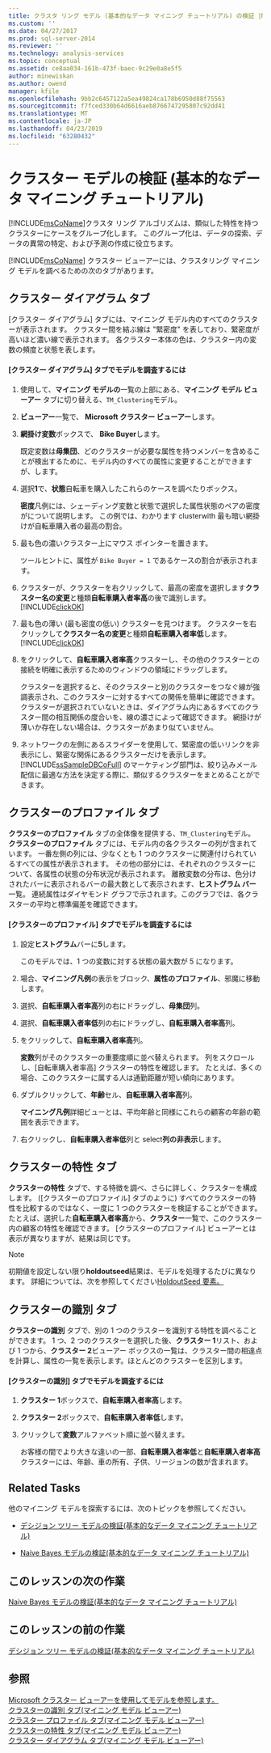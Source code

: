 ```yaml
---
title: クラスタ リング モデル (基本的なデータ マイニング チュートリアル) の検証 |Microsoft Docs
ms.custom: ''
ms.date: 04/27/2017
ms.prod: sql-server-2014
ms.reviewer: ''
ms.technology: analysis-services
ms.topic: conceptual
ms.assetid: ce8aa034-161b-473f-baec-9c29e0a8e5f5
author: minewiskan
ms.author: owend
manager: kfile
ms.openlocfilehash: 9bb2c6457122a5ea49824ca178b6950d88f75563
ms.sourcegitcommit: f7fced330b64d6616aeb8766747295807c92dd41
ms.translationtype: MT
ms.contentlocale: ja-JP
ms.lasthandoff: 04/23/2019
ms.locfileid: "63280432"
---
```

# <a name="exploring-the-clustering-model-basic-data-mining-tutorial"></a>クラスター モデルの検証 (基本的なデータ マイニング チュートリアル)
  [!INCLUDE[msCoName](../includes/msconame-md.md)]クラスタ リング アルゴリズムは、類似した特性を持つクラスターにケースをグループ化します。 このグループ化は、データの探索、データの異常の特定、および予測の作成に役立ちます。  
  
 [!INCLUDE[msCoName](../includes/msconame-md.md)] クラスター ビューアーには、クラスタリング マイニング モデルを調べるための次のタブがあります。  
  

  
##  <a name="ClusterDiagramTab"></a> クラスター ダイアグラム タブ  
 [クラスター ダイアグラム] タブには、マイニング モデル内のすべてのクラスターが表示されます。 クラスター間を結ぶ線は "緊密度" を表しており、緊密度が高いほど濃い線で表示されます。 各クラスター本体の色は、クラスター内の変数の頻度と状態を表します。  
  
#### <a name="to-explore-the-model-in-the-cluster-diagram-tab"></a>[クラスター ダイアグラム] タブでモデルを調査するには  
  
1.  使用して、**マイニング モデルの**一覧の上部にある、**マイニング モデル ビューアー**  タブに切り替える、`TM_Clustering`モデル。  
  
2.  **ビューアー**一覧で、 **Microsoft クラスター ビューアー**します。  
  
3.  **網掛け変数**ボックスで、 **Bike Buyer**します。  
  
     既定変数は**母集団**、どのクラスターが必要な属性を持つメンバーを含めることが検出するために、モデル内のすべての属性に変更することができますが、します。  
  
4.  選択**1**で、**状態**自転車を購入したこれらのケースを調べたりボックス。  
  
     **密度**凡例には、シェーディング変数と状態で選択した属性状態のペアの密度がについて説明します。 この例では、わかります clusterwith 最も暗い網掛けが自転車購入者の最高の割合。  
  
5.  最も色の濃いクラスター上にマウス ポインターを置きます。  
  
     ツールヒントに、属性が `Bike Buyer = 1` であるケースの割合が表示されます。  
  
6.  クラスターが、クラスターを右クリックして、最高の密度を選択します**クラスター名の変更**と種類**自転車購入者率高**の後で識別します。 [!INCLUDE[clickOK](../includes/clickok-md.md)]  
  
7.  最も色の薄い (最も密度の低い) クラスターを見つけます。 クラスターを右クリックして**クラスター名の変更**と種類**自転車購入者率低**します。 [!INCLUDE[clickOK](../includes/clickok-md.md)]  
  
8.  をクリックして、**自転車購入者率高**クラスターし、その他のクラスターとの接続を明確に表示するためのウィンドウの領域にドラッグします。  
  
     クラスターを選択すると、そのクラスターと別のクラスターをつなぐ線が強調表示され、このクラスターに対するすべての関係を簡単に確認できます。 クラスターが選択されていないときは、ダイアグラム内にあるすべてのクラスター間の相互関係の度合いを、線の濃さによって確認できます。 網掛けが薄いか存在しない場合は、クラスターがあまり似ていません。  
  
9. ネットワークの左側にあるスライダーを使用して、緊密度の低いリンクを非表示にし、緊密な関係にあるクラスターだけを表示します。 [!INCLUDE[ssSampleDBCoFull](../includes/sssampledbcofull-md.md)] のマーケティング部門は、絞り込みメール配信に最適な方法を決定する際に、類似するクラスターをまとめることができます。  
  

  
##  <a name="ClusterProfilesTab"></a> クラスターのプロファイル タブ  
 **クラスターのプロファイル** タブの全体像を提供する、`TM_Clustering`モデル。 **クラスターのプロファイル** タブには、モデル内の各クラスターの列が含まれています。 一番左側の列には、少なくとも 1 つのクラスターに関連付けられているすべての属性が表示されます。 その他の部分には、それぞれのクラスターについて、各属性の状態の分布状況が表示されます。 離散変数の分布は、色分けされたバーに表示されるバーの最大数として表示されます、**ヒストグラム バー**一覧。 連続属性はダイヤモンド グラフで示されます。このグラフでは、各クラスターの平均と標準偏差を確認できます。  
  
#### <a name="to-explore-the-model-in-the-cluster-profiles-tab"></a>[クラスターのプロファイル] タブでモデルを調査するには  
  
1.  設定**ヒストグラム**バーに**5**します。  
  
     このモデルでは、1 つの変数に対する状態の最大数が 5 になります。  
  
2.  場合、**マイニング凡例**の表示をブロック、**属性のプロファイル**、邪魔に移動します。  
  
3.  選択、**自転車購入者率高**列の右にドラッグし、**母集団**列。  
  
4.  選択、**自転車購入者率低**列の右にドラッグし、**自転車購入者率高**列。  
  
5.  をクリックして、**自転車購入者率高**列。  
  
     **変数**列がそのクラスターの重要度順に並べ替えられます。 列をスクロールし、[自転車購入者率高] クラスターの特性を確認します。 たとえば、多くの場合、このクラスターに属する人は通勤距離が短い傾向にあります。  
  
6.  ダブルクリックして、**年齢**セル、**自転車購入者率高**列。  
  
     **マイニング凡例**詳細ビューとは、平均年齢と同様にこれらの顧客の年齢の範囲を表示できます。  
  
7.  右クリックし、**自転車購入者率低**列と select**列の非表示**します。  
  

  
##  <a name="ClusterCharacteristicsTab"></a> クラスターの特性 タブ  
 **クラスターの特性** タブで、する特徴を調べ、さらに詳しく、クラスターを構成します。 ([クラスターのプロファイル] タブのように) すべてのクラスターの特性を比較するのではなく、一度に 1 つのクラスターを検証することができます。 たとえば、選択した**自転車購入者率高**から、**クラスター**一覧で、このクラスター内の顧客の特性を確認できます。 [クラスターのプロファイル] ビューアーとは表示が異なりますが、結果は同じです。  
  
> [!NOTE]  
>  初期値を設定しない限り**holdoutseed**結果は、モデルを処理するたびに異なります。 詳細については、次を参照してください[HoldoutSeed 要素。](https://docs.microsoft.com/bi-reference/assl/properties/holdoutseed-element)  
  

  
##  <a name="ClusterDiscriminationTab"></a> クラスターの識別 タブ  
 **クラスターの識別** タブで、別の 1 つのクラスターを識別する特性を調べることができます。 1 つ、2 つのクラスターを選択した後、**クラスター 1**リスト、および 1 つから、**クラスター 2**ビューアー ボックスの一覧は、クラスター間の相違点を計算し、属性の一覧を表示します。ほとんどのクラスターを区別します。  
  
#### <a name="to-explore-the-model-in-the-cluster-discrimination-tab"></a>[クラスターの識別] タブでモデルを調査するには  
  
1.  **クラスター 1**ボックスで、**自転車購入者率高**します。  
  
2.  **クラスター 2**ボックスで、**自転車購入者率低**します。  
  
3.  クリックして**変数**アルファベット順に並べ替えます。  
  
     お客様の間でより大きな違いの一部、**自転車購入者率低**と**自転車購入者率高**クラスターには、年齢、車の所有、子供、リージョンの数が含まれます。  
  
## <a name="related-tasks"></a>Related Tasks  
 他のマイニング モデルを探索するには、次のトピックを参照してください。  
  
-   [デシジョン ツリー モデルの検証&#40;基本的なデータ マイニング チュートリアル&#41;](../../2014/tutorials/exploring-the-decision-tree-model-basic-data-mining-tutorial.md)  
  
-   [Naive Bayes モデルの検証&#40;基本的なデータ マイニング チュートリアル&#41;](../../2014/tutorials/exploring-the-naive-bayes-model-basic-data-mining-tutorial.md)  
  
## <a name="next-task-in-lesson"></a>このレッスンの次の作業  
 [Naive Bayes モデルの検証&#40;基本的なデータ マイニング チュートリアル&#41;](../../2014/tutorials/exploring-the-naive-bayes-model-basic-data-mining-tutorial.md)  
  
## <a name="previous-task-in-lesson"></a>このレッスンの前の作業  
 [デシジョン ツリー モデルの検証&#40;基本的なデータ マイニング チュートリアル&#41;](../../2014/tutorials/exploring-the-decision-tree-model-basic-data-mining-tutorial.md)  
  
## <a name="see-also"></a>参照  
 [Microsoft クラスター ビューアーを使用してモデルを参照します。](../../2014/analysis-services/data-mining/browse-a-model-using-the-microsoft-cluster-viewer.md)   
 [クラスターの識別 タブ&#40;マイニング モデル ビューアー&#41;](../../2014/analysis-services/cluster-discrimination-tab-mining-model-viewer.md)   
 [クラスター プロファイル タブ&#40;マイニング モデル ビューアー&#41;](../../2014/analysis-services/cluster-profiles-tab-mining-model-viewer.md)   
 [クラスターの特性 タブ&#40;マイニング モデル ビューアー&#41;](../../2014/analysis-services/cluster-characteristics-tab-mining-model-viewer.md)   
 [クラスター ダイアグラム タブ&#40;マイニング モデル ビューアー&#41;](../../2014/analysis-services/cluster-diagram-tab-mining-model-viewer.md)  
  
  
